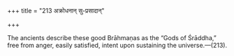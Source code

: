 +++
title = "213 अक्रोधनान् सु-प्रसादान्"

+++

The ancients describe these good Brāhmaṇas as the “Gods of Śrāddha,” free from anger, easily satisfied, intent upon sustaining the universe.—(213).